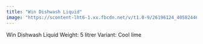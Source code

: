 ```yaml
---
title: "Win Dishwash Liquid"
image: "https://scontent-lht6-1.xx.fbcdn.net/v/t1.0-9/26196124_405824469854343_6208707622231795984_n.jpg?_nc_cat=0&oh=8115a29b38c14d19df4dc3511dfe4093&oe=5B9415C8"
---
```


Win Dishwash Liquid
Weight: 5 litrer
Variant: Cool lime


